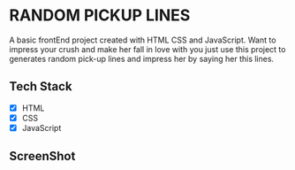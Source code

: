 # RANDOM PICKUP LINES

A basic frontEnd project created with HTML CSS and JavaScript.
Want to impress your crush and make her fall in love with you just use this project to generates random pick-up lines and impress her by saying her this lines.


## Tech Stack

- [x] HTML 
- [x] CSS
- [x] JavaScript 

## ScreenShot
